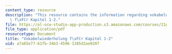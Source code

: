 ```yaml
---
content_type: resource
description: "This resource contains the information regarding vokabelwiederholung\
  \ f\xFCr Kapitel 1-2."
file: https://ol-ocw-studio-app-production.s3.amazonaws.com/courses/21g-401-german-i-fall-2008/a7a65e7761fb34b345961385d2ae0207_MIT21G_401F08_vo_ka1_2.pdf
file_type: application/pdf
resourcetype: Document
title: "Vokabelwiederholung f\xFCr Kapitel 1-2"
uid: a7a65e77-61fb-34b3-4596-1385d2ae0207
---
```

